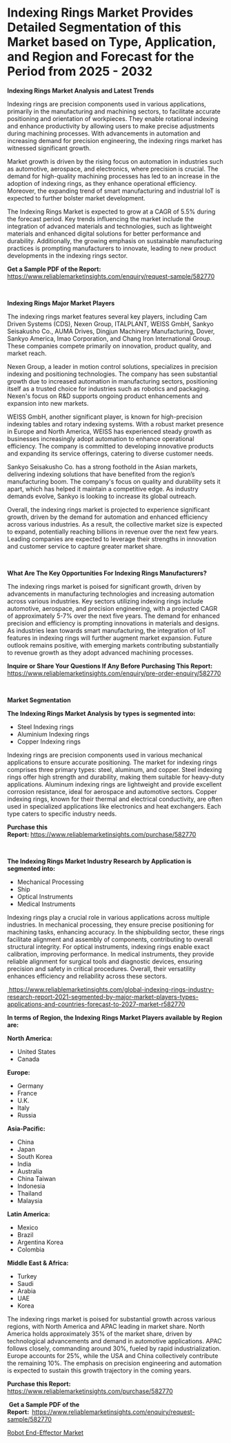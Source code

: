 <p><h1>Indexing Rings Market Provides Detailed Segmentation of this Market based on Type, Application, and Region and Forecast for the Period from 2025 - 2032</h1></p><p><strong>Indexing Rings Market Analysis and Latest Trends</strong></p>
<p><p>Indexing rings are precision components used in various applications, primarily in the manufacturing and machining sectors, to facilitate accurate positioning and orientation of workpieces. They enable rotational indexing and enhance productivity by allowing users to make precise adjustments during machining processes. With advancements in automation and increasing demand for precision engineering, the indexing rings market has witnessed significant growth.</p><p>Market growth is driven by the rising focus on automation in industries such as automotive, aerospace, and electronics, where precision is crucial. The demand for high-quality machining processes has led to an increase in the adoption of indexing rings, as they enhance operational efficiency. Moreover, the expanding trend of smart manufacturing and industrial IoT is expected to further bolster market development.</p><p>The Indexing Rings Market is expected to grow at a CAGR of 5.5% during the forecast period. Key trends influencing the market include the integration of advanced materials and technologies, such as lightweight materials and enhanced digital solutions for better performance and durability. Additionally, the growing emphasis on sustainable manufacturing practices is prompting manufacturers to innovate, leading to new product developments in the indexing rings sector.</p></p>
<p><strong>Get a Sample PDF of the Report:&nbsp;</strong> <a href="https://www.reliablemarketinsights.com/enquiry/request-sample/582770?utm_campaign=3258&utm_medium=2&utm_source=Github&utm_content=ia&utm_term=23032025&utm_id=indexing-rings">https://www.reliablemarketinsights.com/enquiry/request-sample/582770</a></p>
<p>&nbsp;</p>
<p><strong>Indexing Rings Major Market Players</strong></p>
<p><p>The indexing rings market features several key players, including Cam Driven Systems (CDS), Nexen Group, ITALPLANT, WEISS GmbH, Sankyo Seisakusho Co., AUMA Drives, Dingjun Machinery Manufacturing, Dover, Sankyo America, Imao Corporation, and Chang Iron International Group. These companies compete primarily on innovation, product quality, and market reach.</p><p>Nexen Group, a leader in motion control solutions, specializes in precision indexing and positioning technologies. The company has seen substantial growth due to increased automation in manufacturing sectors, positioning itself as a trusted choice for industries such as robotics and packaging. Nexen's focus on R&D supports ongoing product enhancements and expansion into new markets.</p><p>WEISS GmbH, another significant player, is known for high-precision indexing tables and rotary indexing systems. With a robust market presence in Europe and North America, WEISS has experienced steady growth as businesses increasingly adopt automation to enhance operational efficiency. The company is committed to developing innovative products and expanding its service offerings, catering to diverse customer needs.</p><p>Sankyo Seisakusho Co. has a strong foothold in the Asian markets, delivering indexing solutions that have benefited from the region’s manufacturing boom. The company's focus on quality and durability sets it apart, which has helped it maintain a competitive edge. As industry demands evolve, Sankyo is looking to increase its global outreach.</p><p>Overall, the indexing rings market is projected to experience significant growth, driven by the demand for automation and enhanced efficiency across various industries. As a result, the collective market size is expected to expand, potentially reaching billions in revenue over the next few years. Leading companies are expected to leverage their strengths in innovation and customer service to capture greater market share.</p></p>
<p>&nbsp;</p>
<p><strong>What Are The Key Opportunities For Indexing Rings Manufacturers?</strong></p>
<p><p>The indexing rings market is poised for significant growth, driven by advancements in manufacturing technologies and increasing automation across various industries. Key sectors utilizing indexing rings include automotive, aerospace, and precision engineering, with a projected CAGR of approximately 5-7% over the next five years. The demand for enhanced precision and efficiency is prompting innovations in materials and designs. As industries lean towards smart manufacturing, the integration of IoT features in indexing rings will further augment market expansion. Future outlook remains positive, with emerging markets contributing substantially to revenue growth as they adopt advanced machining processes.</p></p>
<p><strong>Inquire or Share Your Questions If Any Before Purchasing This Report:</strong> <a href="https://www.reliablemarketinsights.com/enquiry/pre-order-enquiry/582770?utm_campaign=3258&utm_medium=2&utm_source=Github&utm_content=ia&utm_term=23032025&utm_id=indexing-rings">https://www.reliablemarketinsights.com/enquiry/pre-order-enquiry/582770</a></p>
<p>&nbsp;</p>
<p><strong>Market Segmentation</strong></p>
<p><strong>The Indexing Rings Market Analysis by types is segmented into:</strong></p>
<p><ul><li>Steel Indexing rings</li><li>Aluminium Indexing rings</li><li>Copper Indexing rings</li></ul></p>
<p><p>Indexing rings are precision components used in various mechanical applications to ensure accurate positioning. The market for indexing rings comprises three primary types: steel, aluminum, and copper. Steel indexing rings offer high strength and durability, making them suitable for heavy-duty applications. Aluminum indexing rings are lightweight and provide excellent corrosion resistance, ideal for aerospace and automotive sectors. Copper indexing rings, known for their thermal and electrical conductivity, are often used in specialized applications like electronics and heat exchangers. Each type caters to specific industry needs.</p></p>
<p><strong>Purchase this Report:&nbsp;</strong><a href="https://www.reliablemarketinsights.com/purchase/582770?utm_campaign=3258&utm_medium=2&utm_source=Github&utm_content=ia&utm_term=23032025&utm_id=indexing-rings">https://www.reliablemarketinsights.com/purchase/582770</a></p>
<p>&nbsp;</p>
<p><strong>The Indexing Rings Market Industry Research by Application is segmented into:</strong></p>
<p><ul><li>Mechanical Processing</li><li>Ship</li><li>Optical Instruments</li><li>Medical Instruments</li></ul></p>
<p><p>Indexing rings play a crucial role in various applications across multiple industries. In mechanical processing, they ensure precise positioning for machining tasks, enhancing accuracy. In the shipbuilding sector, these rings facilitate alignment and assembly of components, contributing to overall structural integrity. For optical instruments, indexing rings enable exact calibration, improving performance. In medical instruments, they provide reliable alignment for surgical tools and diagnostic devices, ensuring precision and safety in critical procedures. Overall, their versatility enhances efficiency and reliability across these sectors.</p></p>
<p><a href="https://www.reliablemarketinsights.com/global-indexing-rings-industry-research-report-2021-segmented-by-major-market-players-types-applications-and-countries-forecast-to-2027-market-r582770?utm_campaign=3258&utm_medium=2&utm_source=Github&utm_content=ia&utm_term=23032025&utm_id=indexing-rings">&nbsp;https://www.reliablemarketinsights.com/global-indexing-rings-industry-research-report-2021-segmented-by-major-market-players-types-applications-and-countries-forecast-to-2027-market-r582770</a></p>
<p><strong>In terms of Region, the Indexing Rings Market Players available by Region are:</strong></p>
<p>
    <p> <strong> North America: </strong>
        <ul>
            <li>United States</li>
            <li>Canada</li>
        </ul>
        </p> 
    <p> <strong> Europe: </strong>
        <ul>
            <li>Germany</li>
            <li>France</li>
            <li>U.K.</li>
            <li>Italy</li>
            <li>Russia</li>
        </ul>
        </p> 
    <p> <strong> Asia-Pacific: </strong>
        <ul>
            <li>China</li>
            <li>Japan</li>
            <li>South Korea</li>
            <li>India</li>
            <li>Australia</li>
            <li>China Taiwan</li>
            <li>Indonesia</li>
            <li>Thailand</li>
            <li>Malaysia</li>
        </ul>
        </p> 
    <p> <strong> Latin America: </strong>
        <ul>
            <li>Mexico</li>
            <li>Brazil</li>
            <li>Argentina Korea</li>
            <li>Colombia</li>
        </ul>
        </p> 
    <p> <strong> Middle East & Africa: </strong>
        <ul>
            <li>Turkey</li>
            <li>Saudi</li>
            <li>Arabia</li>
            <li>UAE</li>
            <li>Korea</li>
        </ul>
    </p>
    </p>
<p><p>The indexing rings market is poised for substantial growth across various regions, with North America and APAC leading in market share. North America holds approximately 35% of the market share, driven by technological advancements and demand in automotive applications. APAC follows closely, commanding around 30%, fueled by rapid industrialization. Europe accounts for 25%, while the USA and China collectively contribute the remaining 10%. The emphasis on precision engineering and automation is expected to sustain this growth trajectory in the coming years.</p></p>
<p><strong>Purchase this Report: </strong><a href="https://www.reliablemarketinsights.com/purchase/582770?utm_campaign=3258&utm_medium=2&utm_source=Github&utm_content=ia&utm_term=23032025&utm_id=indexing-rings">https://www.reliablemarketinsights.com/purchase/582770</a></p>
<p>&nbsp;<strong>Get a Sample PDF of the Report:&nbsp;&nbsp;</strong><a href="https://www.reliablemarketinsights.com/enquiry/request-sample/582770?utm_campaign=3258&utm_medium=2&utm_source=Github&utm_content=ia&utm_term=23032025&utm_id=indexing-rings">https://www.reliablemarketinsights.com/enquiry/request-sample/582770</a></p>
<p><strong></strong></p>
<p><p><a href="https://github.com/sharphadan/Market-Research-Report-List-1/blob/main/robot-end-effector-market.md?utm_campaign=3258&utm_medium=2&utm_source=Github&utm_content=ia&utm_term=23032025&utm_id=indexing-rings">Robot End-Effector Market</a></p></p>